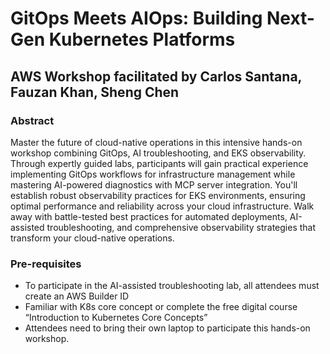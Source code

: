 # GitOps Meets AIOps: Building Next-Gen Kubernetes Platforms
## AWS Workshop facilitated by Carlos Santana,  Fauzan Khan, Sheng Chen

### Abstract
Master the future of cloud-native operations in this intensive hands-on workshop combining GitOps, AI troubleshooting, and EKS observability. Through expertly guided labs, participants will gain practical experience implementing GitOps workflows for infrastructure management while mastering AI-powered diagnostics with MCP server integration. You'll establish robust observability practices for EKS environments, ensuring optimal performance and reliability across your cloud infrastructure. Walk away with battle-tested best practices for automated deployments, AI-assisted troubleshooting, and comprehensive observability strategies that transform your cloud-native operations.

### Pre-requisites
* To participate in the AI-assisted troubleshooting lab, all attendees must create an AWS Builder ID
* Familiar with K8s core concept or complete the free digital course “Introduction to Kubernetes Core Concepts”
* Attendees need to bring their own laptop to participate this hands-on workshop.
